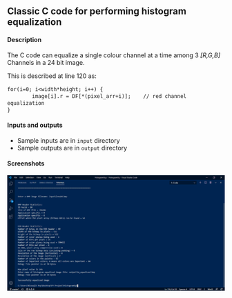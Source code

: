 ## Classic C code for performing histogram equalization

#### Description

The C code can equalize a single colour channel at a time among 3 *[R,G,B]* Channels in a 24 bit image.

This is described at line 120 as:
```
for(i=0; i<width*height; i++) {
        image[i].r = DF[*(pixel_arr+i)];    // red channel equalization
}
```

#### Inputs and outputs

+ Sample inputs are in `input` directory
+ Sample outputs are in `output` directory

#### Screenshots

![Output terminal](misc\term.png)

